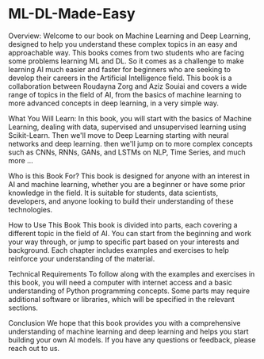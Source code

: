 # ML-DL-Made-Easy
Overview:
Welcome to our book on Machine Learning and Deep Learning, designed to help you understand these complex topics in an easy and approachable way. 
This books comes from two students who are facing some problems learning ML and DL. So it comes as a challenge to make learning AI much easier and faster
for beginners who are seeking to develop their careers in the Artificial Intelligence field. 
This book is a collaboration between Roudayna Zorg and Aziz Souiai and covers a wide range of topics in the field of AI, 
from the basics of machine learning to more advanced concepts in deep learning, in a very simple way.

What You Will Learn: 
In this book, you will start with the basics of Machine Learning, dealing with data, supervised and unsupervised learning using Scikit-Learn.
Then we'll move to Deep Learning starting with neural networks and deep learning. then we'll jump on to more complex concepts such as CNNs, RNNs,
GANs, and LSTMs on NLP, Time Series, and much more ... 

Who is this Book For?
This book is designed for anyone with an interest in AI and machine learning, whether you are a beginner or have some prior knowledge in the field. 
It is suitable for students, data scientists, developers, and anyone looking to build their understanding of these technologies.

How to Use This Book
This book is divided into parts, each covering a different topic in the field of AI. You can start from the beginning and work your way through, 
or jump to specific part based on your interests and background. Each chapter includes examples and exercises to help reinforce your understanding 
of the material.

Technical Requirements
To follow along with the examples and exercises in this book, you will need a computer with internet access and a basic understanding of 
Python programming concepts. Some parts may require additional software or libraries, which will be specified in the relevant sections.

Conclusion
We hope that this book provides you with a comprehensive understanding of machine learning and deep learning and helps you start building your 
own AI models. If you have any questions or feedback, please reach out to us.
